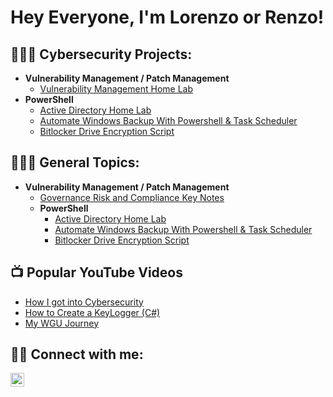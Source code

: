 <h1>Hey Everyone, I'm Lorenzo or Renzo! 

<h2>👨🏾‍💻 Cybersecurity Projects:</h2>

  - <b>Vulnerability Management / Patch Management</b>
    - [Vulnerability Management Home Lab](https://github.com/RenzoTaylor/VulnerabilityManagementLab/tree/main)
  - <b>PowerShell</b>
    - [Active Directory Home Lab](LABURL)
    - [Automate Windows Backup With Powershell & Task Scheduler](URL)
    - [Bitlocker Drive Encryption Script](URL)
  
  <h2>👨🏾‍💻 General Topics:</h2>
  
- <b>Vulnerability Management / Patch Management</b>
    - [Governance Risk and Compliance Key Notes](https://fluff-bugle-ddb.notion.site/Governance-Risk-Compliance-GRC-842c5b23e31044208e4f492e6890c397)
  - <b>PowerShell</b>
    - [Active Directory Home Lab](LABURL)
    - [Automate Windows Backup With Powershell & Task Scheduler](https://fluff-bugle-ddb.notion.site/Governance-Risk-Compliance-GRC-842c5b23e31044208e4f492e6890c397)
    - [Bitlocker Drive Encryption Script](URL)
  


<h2>📺 Popular YouTube Videos</h2>

- [How I got into Cybersecurity](URL)
- [How to Create a KeyLogger (C#)](URL)
- [My WGU Journey](URL)

<h2>🤳🏾 Connect with me:</h2>


[<img align="left" alt="LorenzoTaylor | LinkedIn" width="22px" src="https://cdn.jsdelivr.net/npm/simple-icons@v3/icons/linkedin.svg" />][linkedin]

[linkedin]: https://www.linkedin.com/in/lorenzo-taylor-433a10187/

<!--
**joshmadakor1/joshmadakor1** is a ✨ _special_ ✨ repository because its `README.md` (this file) appears on your GitHub profile.

Here are some ideas to get you started:

- 🔭 I’m currently working on ...
- 🌱 I’m currently learning ...
- 👯 I’m looking to collaborate on ...
- 🤔 I’m looking for help with ...
- 💬 Ask me about ...
- 📫 How to reach me: ...
- 😄 Pronouns: ...
- ⚡ Fun fact: ...
-->
